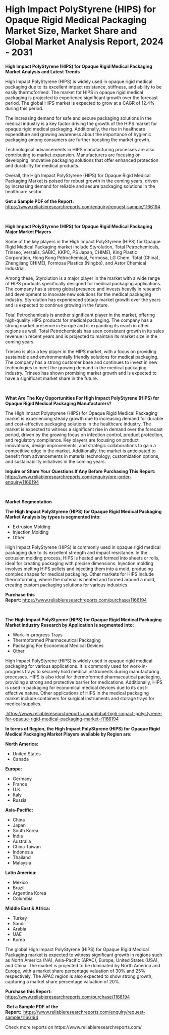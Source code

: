 <p><h1>High Impact PolyStyrene (HIPS) for Opaque Rigid Medical Packaging Market Size, Market Share and Global Market Analysis Report, 2024 - 2031</h1></p><p><strong>High Impact PolyStyrene (HIPS) for Opaque Rigid Medical Packaging Market Analysis and Latest Trends</strong></p>
<p><p>High Impact PolyStyrene (HIPS) is widely used in opaque rigid medical packaging due to its excellent impact resistance, stiffness, and ability to be easily thermoformed. The market for HIPS in opaque rigid medical packaging is projected to experience significant growth over the forecast period. The global HIPS market is expected to grow at a CAGR of 12.4% during this period.</p><p>The increasing demand for safe and secure packaging solutions in the medical industry is a key factor driving the growth of the HIPS market for opaque rigid medical packaging. Additionally, the rise in healthcare expenditure and growing awareness about the importance of hygienic packaging among consumers are further boosting the market growth.</p><p>Technological advancements in HIPS manufacturing processes are also contributing to market expansion. Manufacturers are focusing on developing innovative packaging solutions that offer enhanced protection and durability for medical products.</p><p>Overall, the High Impact PolyStyrene (HIPS) for Opaque Rigid Medical Packaging Market is poised for robust growth in the coming years, driven by increasing demand for reliable and secure packaging solutions in the healthcare sector.</p></p>
<p><strong>Get a Sample PDF of the Report:&nbsp;</strong> <a href="https://www.reliableresearchreports.com/enquiry/request-sample/1166194">https://www.reliableresearchreports.com/enquiry/request-sample/1166194</a></p>
<p>&nbsp;</p>
<p><strong>High Impact PolyStyrene (HIPS) for Opaque Rigid Medical Packaging Major Market Players</strong></p>
<p><p>Some of the key players in the High Impact PolyStyrene (HIPS) for Opaque Rigid Medical Packaging market include Styrolution, Total Petrochemicals, Trinseo, Versalis, SABIC, KKPC, PS Japan, CHIMEI, King Plastic Corporation, Hong Kong Petrochemical, Formosa, LG Chem, Total (China), Zhengjiang CHIMEI, Formosa Plastics (Ningbo), and Astor Chemical Industrial.</p><p>Among these, Styrolution is a major player in the market with a wide range of HIPS products specifically designed for medical packaging applications. The company has a strong global presence and invests heavily in research and development to innovate new solutions for the medical packaging industry. Styrolution has experienced steady market growth over the years and is expected to continue growing in the future.</p><p>Total Petrochemicals is another significant player in the market, offering high-quality HIPS products for medical packaging. The company has a strong market presence in Europe and is expanding its reach in other regions as well. Total Petrochemicals has seen consistent growth in its sales revenue in recent years and is projected to maintain its market size in the coming years.</p><p>Trinseo is also a key player in the HIPS market, with a focus on providing sustainable and environmentally friendly solutions for medical packaging. The company has a strong customer base and continues to invest in new technologies to meet the growing demand in the medical packaging industry. Trinseo has shown promising market growth and is expected to have a significant market share in the future.</p></p>
<p>&nbsp;</p>
<p><strong>What Are The Key Opportunities For High Impact PolyStyrene (HIPS) for Opaque Rigid Medical Packaging Manufacturers?</strong></p>
<p><p>The High Impact Polystyrene (HIPS) for Opaque Rigid Medical Packaging market is experiencing steady growth due to increasing demand for durable and cost-effective packaging solutions in the healthcare industry. The market is expected to witness a significant rise in demand over the forecast period, driven by the growing focus on infection control, product protection, and regulatory compliance. Key players are focusing on product innovations, design improvements, and strategic collaborations to gain a competitive edge in the market. Additionally, the market is anticipated to benefit from advancements in material technology, customization options, and sustainability initiatives in the coming years.</p></p>
<p><strong>Inquire or Share Your Questions If Any Before Purchasing This Report:</strong> <a href="https://www.reliableresearchreports.com/enquiry/pre-order-enquiry/1166194">https://www.reliableresearchreports.com/enquiry/pre-order-enquiry/1166194</a></p>
<p>&nbsp;</p>
<p><strong>Market Segmentation</strong></p>
<p><strong>The High Impact PolyStyrene (HIPS) for Opaque Rigid Medical Packaging Market Analysis by types is segmented into:</strong></p>
<p><ul><li>Extrusion Molding</li><li>Injection Molding</li><li>Other</li></ul></p>
<p><p>High Impact PolyStyrene (HIPS) is commonly used in opaque rigid medical packaging due to its excellent strength and impact resistance. In the extrusion molding process, HIPS is heated and formed into sheets or rolls, ideal for creating packaging with precise dimensions. Injection molding involves melting HIPS pellets and injecting them into a mold, producing complex shapes for medical packaging. Other markets for HIPS include thermoforming, where the material is heated and formed around a mold, creating custom packaging solutions for various industries.</p></p>
<p><strong>Purchase this Report:&nbsp;</strong><a href="https://www.reliableresearchreports.com/purchase/1166194">https://www.reliableresearchreports.com/purchase/1166194</a></p>
<p>&nbsp;</p>
<p><strong>The High Impact PolyStyrene (HIPS) for Opaque Rigid Medical Packaging Market Industry Research by Application is segmented into:</strong></p>
<p><ul><li>Work-in-progress Trays</li><li>Thermoformed Pharmaceutical Packaging</li><li>Packaging For Economical Medical Devices</li><li>Other</li></ul></p>
<p><p>High Impact PolyStyrene (HIPS) is widely used in opaque rigid medical packaging for various applications. It is commonly used for work-in-progress trays to securely hold medical instruments during manufacturing processes. HIPS is also ideal for thermoformed pharmaceutical packaging, providing a strong and protective barrier for medications. Additionally, HIPS is used in packaging for economical medical devices due to its cost-effective nature. Other applications of HIPS in the medical packaging market include containers for surgical instruments and storage trays for medical supplies.</p></p>
<p><a href="https://www.reliableresearchreports.com/global-high-impact-polystyrene-for-opaque-rigid-medical-packaging-market-r1166194">&nbsp;https://www.reliableresearchreports.com/global-high-impact-polystyrene-for-opaque-rigid-medical-packaging-market-r1166194</a></p>
<p><strong>In terms of Region, the High Impact PolyStyrene (HIPS) for Opaque Rigid Medical Packaging Market Players available by Region are:</strong></p>
<p>
    <p> <strong> North America: </strong>
        <ul>
            <li>United States</li>
            <li>Canada</li>
        </ul>
        </p> 
    <p> <strong> Europe: </strong>
        <ul>
            <li>Germany</li>
            <li>France</li>
            <li>U.K.</li>
            <li>Italy</li>
            <li>Russia</li>
        </ul>
        </p> 
    <p> <strong> Asia-Pacific: </strong>
        <ul>
            <li>China</li>
            <li>Japan</li>
            <li>South Korea</li>
            <li>India</li>
            <li>Australia</li>
            <li>China Taiwan</li>
            <li>Indonesia</li>
            <li>Thailand</li>
            <li>Malaysia</li>
        </ul>
        </p> 
    <p> <strong> Latin America: </strong>
        <ul>
            <li>Mexico</li>
            <li>Brazil</li>
            <li>Argentina Korea</li>
            <li>Colombia</li>
        </ul>
        </p> 
    <p> <strong> Middle East & Africa: </strong>
        <ul>
            <li>Turkey</li>
            <li>Saudi</li>
            <li>Arabia</li>
            <li>UAE</li>
            <li>Korea</li>
        </ul>
    </p>
    </p>
<p><p>The global High Impact PolyStyrene (HIPS) for Opaque Rigid Medical Packaging market is expected to witness significant growth in regions such as North America (NA), Asia-Pacific (APAC), Europe, United States (USA), and China. The market is projected to be dominated by North America and Europe, with a market share percentage valuation of 30% and 25% respectively. The APAC region is also expected to show strong growth, capturing a market share percentage valuation of 20%.</p></p>
<p><strong>Purchase this Report: </strong><a href="https://www.reliableresearchreports.com/purchase/1166194">https://www.reliableresearchreports.com/purchase/1166194</a></p>
<p>&nbsp;<strong>Get a Sample PDF of the Report:&nbsp;&nbsp;</strong><a href="https://www.reliableresearchreports.com/enquiry/request-sample/1166194">https://www.reliableresearchreports.com/enquiry/request-sample/1166194</a></p>
<p><strong></strong></p>
<p>Check more reports on https://www.reliableresearchreports.com/</p>